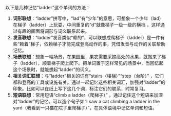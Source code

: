 以下是几种记忆“ladder”这个单词的方法：
1. **词形联想**：“ladder”拼写中，“lad”有“少年”的意思，可想象一个少年（lad）在梯子（ladder）上玩耍，中间重复的“d”就像梯子一级一级的横档 ，这样通过有趣的画面将词形与词义联系起来。
2. **发音联想**：“ladder”发音类似“赖的”，可以联想成爬梯子（ladder）是一件有些“赖着”梯子，依赖梯子才能完成登高动作的事，凭借发音与动作的关联帮助记忆。
3. **场景联想**：想象一幅场景，在果园里，果农需要采摘高处的水果，就搬来了梯子（ladder），顺着梯子爬上爬下。把单词置于这样常见的场景中，当回忆起这个场景时，就能想起“ladder”的词义。
4. **相关词汇联想**：与“ladder”相关的词有“stairs（楼梯）”“step（台阶）” ，它们都和登高的工具或设施有关。通过一起记忆这些相关词汇，加强对“ladder”的印象。比如可以在纸上写下这几个词，标注它们的联系，时常复习。 
5. **短语联想**：常用短语“climb a ladder（爬梯子）” ，通过记住这个短语来加深对“ladder”的记忆。可以造个句子如“I saw a cat climbing a ladder in the yard（我看到一只猫在院子里爬梯子）”，在具体语境中记忆单词和短语。 